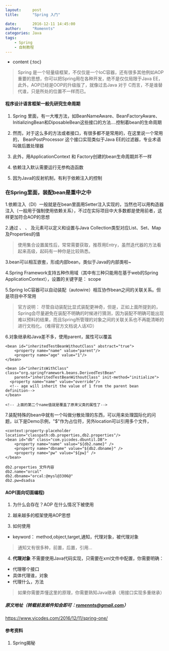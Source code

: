 ```yaml
---
layout:     post
title:      "Spring 入门"

date:       2016-12-11 14:45:00
author:     "Romennts"
categories: Java
tags:
    - Spring
    - 自制教程
---
```


* content
{:toc}

> Spring 是一个轻量级框架，不仅仅是一个IoC容器，还有很多其他例如AOP重要的思想，你可以把Spring用在各种开发，绝不是仅仅局限于Java EE，此外，AOP已经是OOP的升级版了，就像过去Java 对于 C而言，不是谁替代谁，只是所处的位置不一样而已。

#### 程序设计语言框架一般先研究生命周期

1. Spring 里面，有一大堆方法，如BeanNameAware、BeanFactoryAware、InitializingBean和DiposableBean这些接口的方法....控制着bean的生命周期

2. 然而，对于这么多的方法或者接口，有很多都不是常用的，在这里说一个常用的， BeanPostProcessor 这个接口实现类似于Java EE的过滤器，专业术语叫做后置处理器

3. 此外，用ApplicationContext 和 Factory创建的bean生命周期并不一样

4. 依赖注入默认需要运行无参构造函数

5. 因为Java的反射机制，有利于依赖注入的控制




###  在Spring里面，装配bean是重中之中

1.依赖注入（DI）一般就是在bean里面用Setter注入实现的，当然也可以用构造器注入（一般用于强制使用依赖关系），不过在实际项目中大多数都是使用前者，这样更加符合AOP的思想

2.通过<list/> 、 <set/> 、 <map/>及<props/>元素可以定义和设置与Java Collection类型对应List、Set、Map及Properties的值

> 使用集合设置属性后，常常需要获取，推荐用Entry，虽然迭代器的方法看起来高级，起码有一种你是比较熟悉。

3.bean可以相互嵌套，形成内部bean，类似于Java的内部类啦~

4.Spring Framework支持五种作用域（其中有三种只能用在基于web的Spring ApplicationContext），设置的关键字是： scope

5.Spring IoC容器可以自动装配（autowire）相互协作bean之间的关联关系。但是项目中不常用

> 官方说明： 尽管自动装配比显式装配更神奇，但是，正如上面所提到的，Spring会尽量避免在装配不明确的时候进行猜测，因为装配不明确可能出现难以预料的结果，而且Spring所管理的对象之间的关联关系也不再能清晰的进行文档化。（难得官方文档说人话XD）

6.对象继承和Java差不多，使用parent，属性可以覆盖

```
<bean id="inheritedTestBeanWithoutClass" abstract="true">
    <property name="name" value="parent"/>
    <property name="age" value="1"/>
</bean>

<bean id="inheritsWithClass" class="org.springframework.beans.DerivedTestBean"
    parent="inheritedTestBeanWithoutClass" init-method="initialize">
  <property name="name" value="override"/>
  <!-- age will inherit the value of 1 from the parent bean definition-->
</bean>

<!-- 上面的第二个name值就是覆盖了原来父类的属性了-->
```

7.装配特殊的bean中就有一个叫做分散处理的东西，可以用来处理国际化的问题，以下是Demo示例，"$"作为占位符，另外location可以引用多个文件，

```
<context:property-placeholder location="classpath:db.properties,db2.properties"/>
<bean id="db" class="com.yicodes.dbuntil.DB">
	<property name="name" value="${db2.name}" />
	<property name="dbname" value="${db2.dbname}" />
	<property name="pw" value="${pw}" />
</bean>

db2.properties 文件内容
db2.name="orcal"
db2.dbname="orcal:@mysl@3306@"
db2.pw=dsadsa
```

#### AOP(面向切面编程)

1. 为什么会存在？AOP 在什么情况下被使用

2. 越来越多的框架使用AOP思想

3. 如何使用

* keyword： method,object,target,通知，代理对象，被代理对象
> 通知又有很多种，前置，后置，引用...

4.  **代理对象** 不需要使用Java代码实现，只需要在xml文件中配置，你需要明确：
* 代理哪个接口
* 具体代理谁，对象
* 代理什么，方法
> 如果你需要弄懂这里的原理，你需要熟知Java继承（用接口实现多重继承）

##### 原文地址（转载前发邮件知会即可：romennts@gmail.com）
https://www.yicodes.com/2016/12/11/spring-one/

#### 参考资料

1. Spring揭秘

